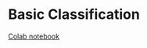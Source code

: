 # Basic Classification

[Colab notebook](https://colab.research.google.com/github/tensorflow/models/blob/master/samples/core/get_started/basic_classification.ipynb)
